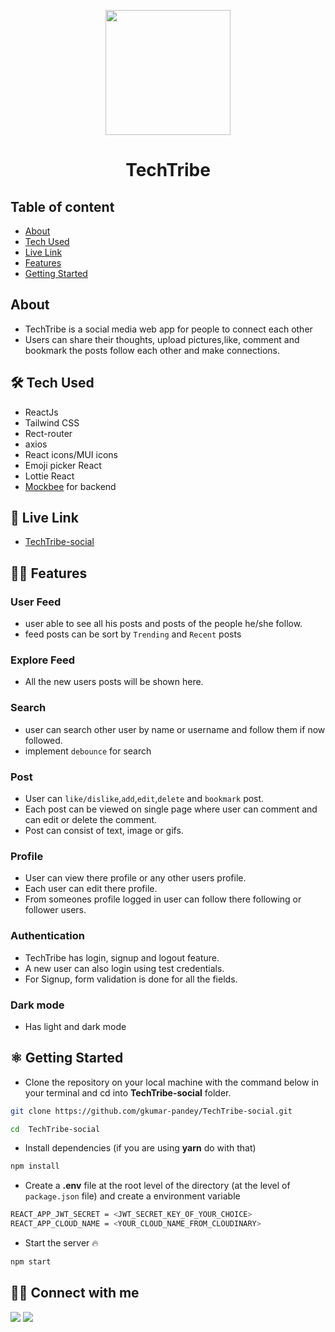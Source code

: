 <p align="center" >
<img src="https://res.cloudinary.com/dlykup1dh/image/upload/v1693404075/TechTribe/tech-tribe-logo.gif" width="200px"   >
</p>

<div align="center" >
<h1>TechTribe</h1>
</div>

## Table of content

- [About](#about)
- [Tech Used](#🛠️-tech-used)
- [Live Link](#🚀-live-link)
- [Features](#🧑‍💻-features)
- [Getting Started](#⚛️-getting-started)

## About

- TechTribe is a social media web app for people to connect each other
- Users can share their thoughts, upload pictures,like, comment and bookmark the posts follow each other and make connections.

## 🛠️ Tech Used

- ReactJs
- Tailwind CSS
- Rect-router
- axios
- React icons/MUI icons
- Emoji picker React
- Lottie React
- [Mockbee](https://mockbee.netlify.app/) for backend

## 🚀 Live Link

- [TechTribe-social](https://tech-tribe-social.vercel.app/)

## 🧑‍💻 Features

### User Feed

- user able to see all his posts and posts of the people he/she follow.
- feed posts can be sort by `Trending` and `Recent` posts

### Explore Feed

- All the new users posts will be shown here.

### Search

- user can search other user by name or username and follow them if now followed.
- implement `debounce` for search

### Post

- User can `like/dislike`,`add`,`edit`,`delete` and `bookmark` post.
- Each post can be viewed on single page where user can comment and can edit or delete the comment.
- Post can consist of text, image or gifs.

### Profile

- User can view there profile or any other users profile.
- Each user can edit there profile.
- From someones profile logged in user can follow there following or follower users.

### Authentication

- TechTribe has login, signup and logout feature.
- A new user can also login using test credentials.
- For Signup, form validation is done for all the fields.

### Dark mode

- Has light and dark mode

## ⚛️ Getting Started

- Clone the repository on your local machine with the command below in your terminal and cd into **TechTribe-social** folder.

```sh
git clone https://github.com/gkumar-pandey/TechTribe-social.git

cd  TechTribe-social
```

- Install dependencies (if you are using **yarn** do with that)

```sh
npm install
```

- Create a **.env** file at the root level of the directory (at the level of `package.json` file) and create a environment variable

```sh
REACT_APP_JWT_SECRET = <JWT_SECRET_KEY_OF_YOUR_CHOICE>
REACT_APP_CLOUD_NAME = <YOUR_CLOUD_NAME_FROM_CLOUDINARY>
```

- Start the server 🔥

```sh
npm start
```

## 🧑‍💻 Connect with me

<a href="https://twitter.com/gautamkp078"><img src="https://img.shields.io/badge/Twitter-1DA1F2?style=for-the-badge&logo=twitter&logoColor=white"/></a>
<a href="https://www.linkedin.com/in/gkpandey"><img src="https://img.shields.io/badge/LinkedIn-0077B5?style=for-the-badge&logo=linkedin&logoColor=white"/></a>
